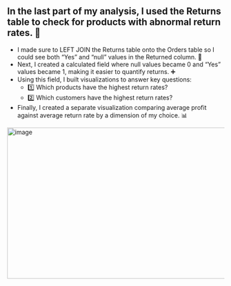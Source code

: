 ## In the last part of my analysis, I used the Returns table to check for products with abnormal return rates. 🔄

- I made sure to LEFT JOIN the Returns table onto the Orders table so I could see both “Yes” and “null” values in the Returned column. 🧩
- Next, I created a calculated field where null values became 0 and “Yes” values became 1, making it easier to quantify returns. ➕
- Using this field, I built visualizations to answer key questions:
  - 1️⃣ Which products have the highest return rates?
  - 2️⃣ Which customers have the highest return rates?
- Finally, I created a separate visualization comparing average profit against average return rate by a dimension of my choice. 📊
<img width="658" height="350" alt="image" src="https://github.com/user-attachments/assets/3037a522-309d-4b48-8dcf-2afb426ffce9" />
